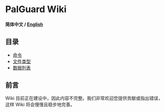 # PalGuard Wiki

#### 简体中文 / [English](./README.md)

## 目录

- [命令](./Commands/README_ZH_CN.md)
- [文件类型](./Files/README_ZH_CN.md)
- [数据列表](./Data%20Lists/README_ZH_CN.md)
  
</details>

## 前言
Wiki 目前正在建设中，因此内容不完整。我们非常欢迎您提供贡献或指出错误，这样 Wiki 将会慢慢且稳步地完善。
